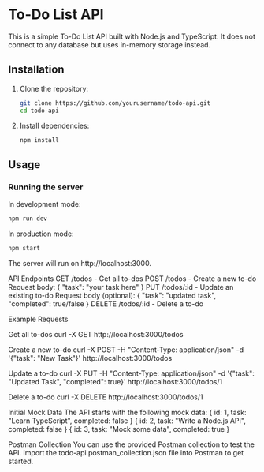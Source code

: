# To-Do List API

This is a simple To-Do List API built with Node.js and TypeScript. It does not connect to any database but uses in-memory storage instead.

## Installation

1. Clone the repository:

   ```bash
   git clone https://github.com/yourusername/todo-api.git
   cd todo-api
   ```

2. Install dependencies:
   ```bash
   npm install
   ```

## Usage

### Running the server

In development mode:

```bash
npm run dev
```

In production mode:

```bash
npm start
```

The server will run on http://localhost:3000.

API Endpoints
GET /todos - Get all to-dos
POST /todos - Create a new to-do
Request body: { "task": "your task here" }
PUT /todos/:id - Update an existing to-do
Request body (optional): { "task": "updated task", "completed": true/false }
DELETE /todos/:id - Delete a to-do

Example Requests

Get all to-dos
curl -X GET http://localhost:3000/todos

Create a new to-do
curl -X POST -H "Content-Type: application/json" -d '{"task": "New Task"}' http://localhost:3000/todos

Update a to-do
curl -X PUT -H "Content-Type: application/json" -d '{"task": "Updated Task", "completed": true}' http://localhost:3000/todos/1

Delete a to-do
curl -X DELETE http://localhost:3000/todos/1

Initial Mock Data
The API starts with the following mock data:
{ id: 1, task: "Learn TypeScript", completed: false }
{ id: 2, task: "Write a Node.js API", completed: false }
{ id: 3, task: "Mock some data", completed: true }

Postman Collection
You can use the provided Postman collection to test the API. Import the todo-api.postman_collection.json file into Postman to get started.
